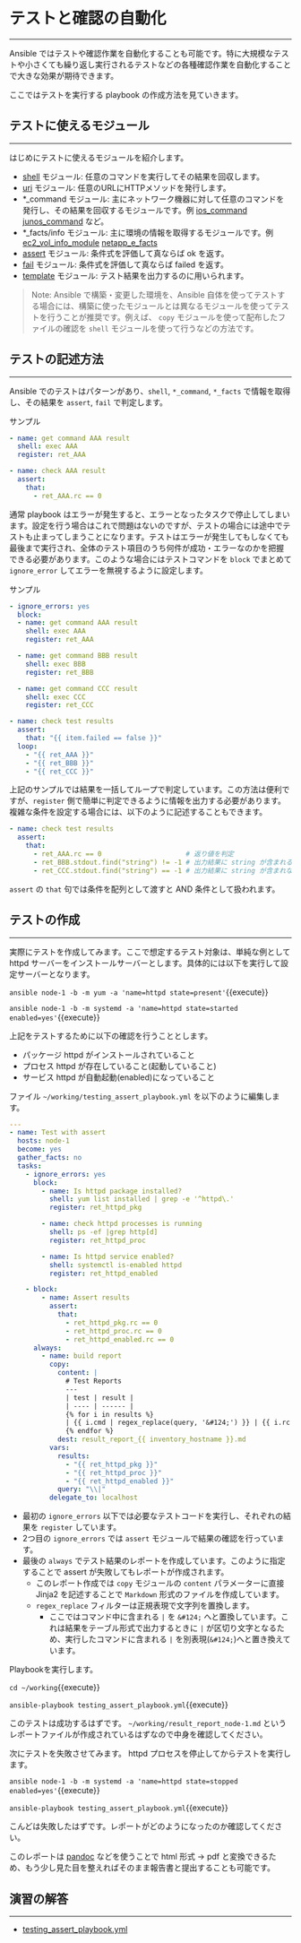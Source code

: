 # テストと確認の自動化
---
Ansible ではテストや確認作業を自動化することも可能です。特に大規模なテストや小さくても繰り返し実行されるテストなどの各種確認作業を自動化することで大きな効果が期待できます。

ここではテストを実行する playbook の作成方法を見ていきます。

## テストに使えるモジュール
---
はじめにテストに使えるモジュールを紹介します。

- [shell](https://docs.ansible.com/ansible/latest/modules/shell_module.html) モジュール: 任意のコマンドを実行してその結果を回収します。
- [uri](https://docs.ansible.com/ansible/latest/modules/uri_module.html) モジュール: 任意のURLにHTTPメソッドを発行します。
- \*\_command モジュール: 主にネットワーク機器に対して任意のコマンドを発行し、その結果を回収するモジュールです。例 [ios_command](https://docs.ansible.com/ansible/latest/modules/ios_command_module.html) [junos_command](https://docs.ansible.com/ansible/latest/modules/junos_command_module.html) など。
- \*\_facts/info モジュール: 主に環境の情報を取得するモジュールです。例 [ec2_vol_info_module](https://docs.ansible.com/ansible/latest/modules/ec2_vol_info_module.html) [netapp_e_facts](https://docs.ansible.com/ansible/latest/modules/netapp_e_facts_module.html)
- [assert](https://docs.ansible.com/ansible/latest/modules/assert_module.html) モジュール: 条件式を評価して真ならば ok を返す。
- [fail](https://docs.ansible.com/ansible/latest/modules/fail_module.html) モジュール: 条件式を評価して真ならば failed を返す。
- [template](https://docs.ansible.com/ansible/latest/modules/template_module.html) モジュール: テスト結果を出力するのに用いられます。

> Note: Ansible で構築・変更した環境を、Ansible 自体を使ってテストする場合には、構築に使ったモジュールとは異なるモジュールを使ってテストを行うことが推奨です。例えば、 `copy` モジュールを使って配布したファイルの確認を `shell` モジュールを使って行うなどの方法です。


## テストの記述方法
---
Ansible でのテストはパターンがあり、`shell`, `*_command`, `*_facts` で情報を取得し、その結果を `assert`, `fail` で判定します。

サンプル
```yaml
- name: get command AAA result
  shell: exec AAA
  register: ret_AAA

- name: check AAA result
  assert:
    that:
      - ret_AAA.rc == 0
```

通常 playbook はエラーが発生すると、エラーとなったタスクで停止してしまいます。設定を行う場合はこれで問題はないのですが、テストの場合には途中でテストも止まってしまうことになります。テストはエラーが発生してもしなくても最後まで実行され、全体のテスト項目のうち何件が成功・エラーなのかを把握できる必要があります。このような場合にはテストコマンドを `block` でまとめて `ignore_error` してエラーを無視するように設定します。

サンプル
```yaml
- ignore_errors: yes
  block:
  - name: get command AAA result
    shell: exec AAA
    register: ret_AAA

  - name: get command BBB result
    shell: exec BBB
    register: ret_BBB

  - name: get command CCC result
    shell: exec CCC
    register: ret_CCC

- name: check test results
  assert:
    that: "{{ item.failed == false }}"
  loop:
    - "{{ ret_AAA }}"
    - "{{ ret_BBB }}"
    - "{{ ret_CCC }}"
```

上記のサンプルでは結果を一括してループで判定しています。この方法は便利ですが、`register` 側で簡単に判定できるように情報を出力する必要があります。複雑な条件を設定する場合には、以下のように記述することもできます。

```yaml
- name: check test results
  assert:
    that:
      - ret_AAA.rc == 0                     # 返り値を判定
      - ret_BBB.stdout.find("string") != -1 # 出力結果に string が含まれる
      - ret_CCC.stdout.find("string") == -1 # 出力結果に string が含まれない
```
`assert` の `that` 句では条件を配列として渡すと AND 条件として扱われます。



## テストの作成
---
実際にテストを作成してみます。ここで想定するテスト対象は、単純な例として httpd サーバーをインストールサーバーとします。具体的には以下を実行して設定サーバーとなります。

`ansible node-1 -b -m yum -a 'name=httpd state=present'`{{execute}}

`ansible node-1 -b -m systemd -a 'name=httpd state=started enabled=yes'`{{execute}}

上記をテストするために以下の確認を行うこととします。

- パッケージ httpd がインストールされていること
- プロセス httpd が存在していること(起動していること)
- サービス httpd が自動起動(enabled)になっていること

ファイル `~/working/testing_assert_playbook.yml` を以下のように編集します。
```yaml
---
- name: Test with assert
  hosts: node-1
  become: yes
  gather_facts: no
  tasks:
    - ignore_errors: yes
      block:
        - name: Is httpd package installed?
          shell: yum list installed | grep -e '^httpd\.'
          register: ret_httpd_pkg

        - name: check httpd processes is running
          shell: ps -ef |grep http[d]
          register: ret_httpd_proc

        - name: Is httpd service enabled?
          shell: systemctl is-enabled httpd
          register: ret_httpd_enabled

    - block:
        - name: Assert results
          assert:
            that:
              - ret_httpd_pkg.rc == 0
              - ret_httpd_proc.rc == 0
              - ret_httpd_enabled.rc == 0
      always:
        - name: build report
          copy:
            content: |
              # Test Reports
              ---
              | test | result |
              | ---- | ------ |
              {% for i in results %}
              | {{ i.cmd | regex_replace(query, '&#124;') }} | {{ i.rc }} |
              {% endfor %}
            dest: result_report_{{ inventory_hostname }}.md
          vars:
            results:
              - "{{ ret_httpd_pkg }}"
              - "{{ ret_httpd_proc }}"
              - "{{ ret_httpd_enabled }}"
            query: "\\|"
          delegate_to: localhost
```

- 最初の `ignore_errors` 以下では必要なテストコードを実行し、それぞれの結果を `register` しています。
- 2つ目の `ignore_errors` では `assert` モジュールで結果の確認を行っています。
- 最後の `always` でテスト結果のレポートを作成しています。このように指定することで assert が失敗してもレポートが作成されます。
  - このレポート作成では `copy` モジュールの `content` パラメーターに直接 Jinja2 を記述することで `Markdown` 形式のファイルを作成しています。
  - `regex_replace` フィルターは正規表現で文字列を置換します。
    - ここではコマンド中に含まれる `|` を `&#124;` へと置換しています。これは結果をテーブル形式で出力するときに `|` が区切り文字となるため、実行したコマンドに含まれる `|` を別表現(`&#124;`)へと置き換えています。

Playbookを実行します。

`cd ~/working`{{execute}}

`ansible-playbook testing_assert_playbook.yml`{{execute}}

このテストは成功するはずです。 `~/working/result_report_node-1.md` というレポートファイルが作成されているはずなので中身を確認してください。

次にテストを失敗させてみます。 httpd プロセスを停止してからテストを実行します。

`ansible node-1 -b -m systemd -a 'name=httpd state=stopped enabled=yes'`{{execute}}

`ansible-playbook testing_assert_playbook.yml`{{execute}}

こんどは失敗したはずです。レポートがどのようになったのか確認してください。


このレポートは [pandoc](https://pandoc.org/) などを使うことで html 形式 → pdf と変換できるため、もう少し見た目を整えればそのまま報告書と提出することも可能です。


## 演習の解答
---
- [testing_assert_playbook.yml](https://github.com/irixjp/katacoda-scenarios/blob/master/master-course-data/assets/solutions/testing_assert_playbook.yml)

